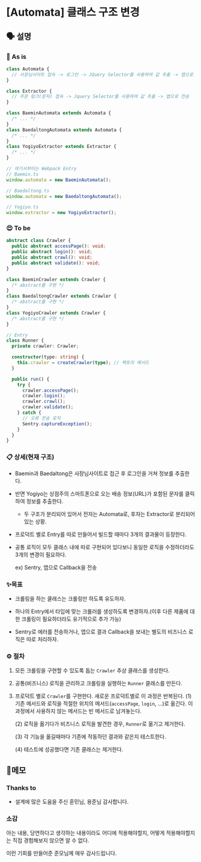 # [Automata] 클래스 구조 변경

## 🗣 설명

### 🧐 As is

```typescript
class Automata {
  // 사장님사이트 접속 -> 로그인 -> JQuery Selector를 사용하여 값 추출 -> 앱으로 전송
}

class Extractor {
  // 주문 링크(문자) 접속 -> Jquery Selector를 사용하여 값 추출 -> 앱으로 전송
}

class BaeminAutomata extends Automata {
  /* ... */
}
class BaedaltongAutomata extends Automata {
  /* ... */
}
class YogiyoExtractor extends Extractor {
  /* ... */
}

// 여기서부터는 Webpack Entry
// Baemin.ts
window.automata = new BaeminAutomata();

// Baedaltong.ts
window.automata = new BaedaltongAutomata();

// Yogiyo.ts
window.extractor = new YogiyoExtractor();
```

### 😍 To be

```typescript
abstract class Crawler {
  public abstract accessPage(): void;
  public abstract login(): void;
  public abstract crawl(): void;
  public abstract validate(): void;
}

class BaeminCrawler extends Crawler {
  /* abstract를 구현 */
}
class BaedaltongCrawler extends Crawler {
  /* abstract를 구현 */
}
class YogiyoCrawler extends Crawler {
  /* abstract를 구현 */
}

// Entry
class Runner {
  private crawler: Crawler;

  constructor(type: string) {
    this.crawler = createCrawler(type); // 팩토리 메서드
  }

  public run() {
    try {
      crawler.accessPage();
      crawler.login();
      crawler.crawl();
      crawler.validate();
    } catch {
      // 오류 전송 로직
      Sentry.captureException();
    }
  }
}
```

### 📋 상세(현재 구조)

- Baemin과 Baedaltong은 사장님사이트로 접근 후 로그인을 거쳐 정보를 추출한다.
- 반면 Yogiyo는 상점주의 스마트폰으로 오는 배송 정보(URL)가 포함된 문자를 클릭하여 정보를 추출한다.
  - 두 구조가 분리되어 있어서 전자는 Automata로, 후자는 Extractor로 분리되어 있는 상황.
- 프로덕트 별로 Entry를 따로 만들어서 빌드할 때마다 3개의 결과물이 등장한다.
- 공통 로직이 모두 클래스 내에 따로 구현되어 있다보니 동일한 로직을 수정하더라도 3개의 변경이 필요하다.

  ex) Sentry, 앱으로 Callback을 전송

### ✨목표

- 크롤링을 하는 클래스는 크롤링만 하도록 유도하자.

- 하나의 Entry에서 타입에 맞는 크롤러를 생성하도록 변경하자.(이후 다른 제품에 대한 크롤링이 필요하더라도 유기적으로 추가 가능)

- Sentry로 에러를 전송하거나, 앱으로 결과 Callback을 보내는 별도의 비즈니스 로직은 따로 처리하자.

### ⚙️ 절차

1. 모든 크롤링을 구현할 수 있도록 돕는 `Crawler` 추상 클래스를 생성한다.
2. 공통(비즈니스) 로직을 관리하고 크롤링을 실행하는 `Runner` 클래스를 만든다.
3. 프로덕트 별로 `Crawler`를 구현한다. 새로운 프로덕트별로 이 과정은 반복된다.
   (1) 기존 메서드와 로직을 적절한 위치의 메서드(`accessPage`, `login`, ...)로 옮긴다. 이 과정에서 사용하지 않는 메서드는 빈 메서드로 남겨놓는다.

   (2) 로직을 옮기다가 비즈니스 로직을 발견한 경우, `Runner`로 옮기고 제거한다.

   (3) 각 기능을 옮길때마다 기존에 작동하던 결과와 같은지 테스트한다.

   (4) 테스트에 성공했다면 기존 클래스는 제거한다.

## 📝메모

### Thanks to

- 설계에 많은 도움을 주신 훈민님, 용준님 감사합니다.

### 소감

아는 내용, 당연하다고 생각하는 내용이라도 어디에 적용해야할지, 어떻게 적용해야할지는 직접 경험해보지 않으면 알 수 없다.

이런 기회를 만들어준 준모님께 매우 감사드립니다.

